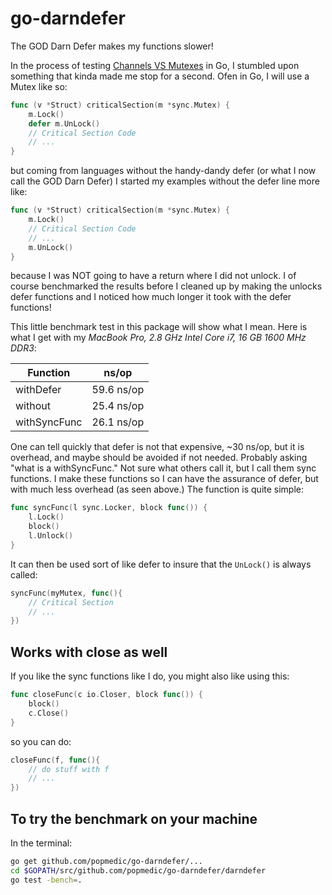 # go-darndefer
The GOD Darn Defer makes my functions slower!

In the process of testing [Channels VS Mutexes](https://github.com/popmedic/go-chanVmutex) in Go, I stumbled upon something that kinda made me stop for a second.  Ofen in Go, I will use a Mutex like so:

``` Go
func (v *Struct) criticalSection(m *sync.Mutex) {
    m.Lock()
    defer m.UnLock()
    // Critical Section Code
    // ...
}
```

but coming from languages without the handy-dandy defer (or what I now call the GOD Darn Defer) I started my examples without the defer line more like:

``` Go
func (v *Struct) criticalSection(m *sync.Mutex) {
    m.Lock()
    // Critical Section Code
    // ...
    m.UnLock()
}
```

because I was NOT going to have a return where I did not unlock. I of course benchmarked the results before I cleaned up by making the unlocks defer functions and I noticed how much longer it took with the defer functions!

This little benchmark test in this package will show what I mean.  Here is what I get with my _MacBook Pro, 2.8 GHz Intel Core i7, 16 GB 1600 MHz DDR3_:

| Function | ns/op |
| --- | --- |
| withDefer | 59.6 ns/op |
| without | 25.4 ns/op |
| withSyncFunc | 26.1 ns/op |

One can tell quickly that defer is not that expensive, ~30 ns/op, but it is overhead, and maybe should be avoided if not needed.  Probably asking "what is a withSyncFunc."  Not sure what others call it, but I call them sync functions.  I make these functions so I can have the assurance of defer, but with much less overhead (as seen above.)  The function is quite simple:

``` Go
func syncFunc(l sync.Locker, block func()) {
	l.Lock()
	block()
	l.Unlock()
}
```

It can then be used sort of like defer to insure that the `UnLock()` is always called:

``` Go
syncFunc(myMutex, func(){
    // Critical Section
    // ...
})
```

## Works with close as well

If you like the sync functions like I do, you might also like using this:

``` Go
func closeFunc(c io.Closer, block func()) {
    block()
    c.Close()
}
```

so you can do:

``` Go
closeFunc(f, func(){
    // do stuff with f
    // ...
})
```

## To try the benchmark on your machine

In the terminal:

``` bash
go get github.com/popmedic/go-darndefer/...
cd $GOPATH/src/github.com/popmedic/go-darndefer/darndefer
go test -bench=.
```
